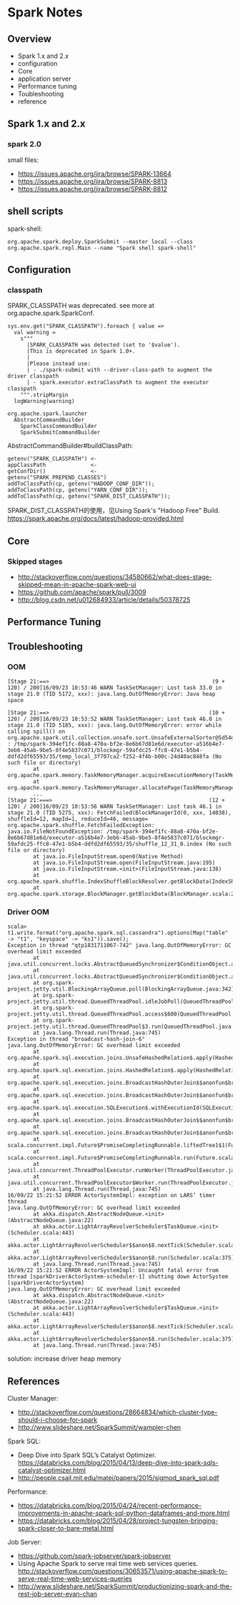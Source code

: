 # Spark Notes


## Overview

* Spark 1.x and 2.x
* configuration
* Core
* application server
* Performance tuning
* Toubleshooting
* reference

## Spark 1.x and 2.x

### spark 2.0
small files:

* https://issues.apache.org/jira/browse/SPARK-13664
* https://issues.apache.org/jira/browse/SPARK-8813
* https://issues.apache.org/jira/browse/SPARK-8812

## shell scripts

spark-shell:

```
org.apache.spark.deploy.SparkSubmit --master local --class org.apache.spark.repl.Main --name "Spark shell spark-shell"
```


## Configuration

### classpath
SPARK_CLASSPATH was deprecated. see more at org.apache.spark.SparkConf.

```
sys.env.get("SPARK_CLASSPATH").foreach { value =>
  val warning =
    s"""
      |SPARK_CLASSPATH was detected (set to '$value').
      |This is deprecated in Spark 1.0+.
      |
      |Please instead use:
      | - ./spark-submit with --driver-class-path to augment the driver classpath
      | - spark.executor.extraClassPath to augment the executor classpath
    """.stripMargin
  logWarning(warning)
```

```
org.apache.spark.launcher
  AbstractCommandBuilder
    SparkClassCommandBuilder
    SparkSubmitCommandBuilder
```

AbstractCommandBuilder#buildClassPath:

```
getenv("SPARK_CLASSPATH") <- 
appClassPath              <- 
getConfDir()              <- 
getenv("SPARK_PREPEND_CLASSES")
addToClassPath(cp, getenv("HADOOP_CONF_DIR"));
addToClassPath(cp, getenv("YARN_CONF_DIR"));
addToClassPath(cp, getenv("SPARK_DIST_CLASSPATH"));
```

SPARK_DIST_CLASSPATH的使用，见Using Spark's "Hadoop Free" Build. https://spark.apache.org/docs/latest/hadoop-provided.html

## Core

### Skipped stages
* http://stackoverflow.com/questions/34580662/what-does-stage-skipped-mean-in-apache-spark-web-ui
* https://github.com/apache/spark/pull/3009
* http://blog.csdn.net/u012684933/article/details/50378725

## Performance Tuning


## Troubleshooting

### OOM

```
[Stage 21:==>                                                   (9 + 120) / 200]16/09/23 10:53:46 WARN TaskSetManager: Lost task 33.0 in stage 21.0 (TID 5172, xxx): java.lang.OutOfMemoryError: Java heap space

[Stage 21:==>                                                  (10 + 120) / 200]16/09/23 10:53:52 WARN TaskSetManager: Lost task 46.0 in stage 21.0 (TID 5185, xxx): java.lang.OutOfMemoryError: error while calling spill() on org.apache.spark.util.collection.unsafe.sort.UnsafeExternalSorter@5d54d2e9 : /tmp/spark-394ef1fc-88a8-470a-bf2e-8e6b67d81e6d/executor-a516b4e7-3eb6-45ab-9be5-8f4e5837c071/blockmgr-59afdc25-ffc8-47e1-b5b4-ddfd2df65593/35/temp_local_3f707ca2-f252-4f4b-b00c-24d40ac848fa (No such file or directory)
        at org.apache.spark.memory.TaskMemoryManager.acquireExecutionMemory(TaskMemoryManager.java:165)
        at org.apache.spark.memory.TaskMemoryManager.allocatePage(TaskMemoryManager.java:249)
        ...
[Stage 21:===>                                                 (12 + 120) / 200]16/09/23 10:53:56 WARN TaskSetManager: Lost task 46.1 in stage 21.0 (TID 5275, xxx): FetchFailed(BlockManagerId(0, xxx, 14038), shuffleId=12, mapId=1, reduceId=46, message=
org.apache.spark.shuffle.FetchFailedException: java.io.FileNotFoundException: /tmp/spark-394ef1fc-88a8-470a-bf2e-8e6b67d81e6d/executor-a516b4e7-3eb6-45ab-9be5-8f4e5837c071/blockmgr-59afdc25-ffc8-47e1-b5b4-ddfd2df65593/35/shuffle_12_31_0.index (No such file or directory)
        at java.io.FileInputStream.open0(Native Method)
        at java.io.FileInputStream.open(FileInputStream.java:195)
        at java.io.FileInputStream.<init>(FileInputStream.java:138)
        at org.apache.spark.shuffle.IndexShuffleBlockResolver.getBlockData(IndexShuffleBlockResolver.scala:191)
        at org.apache.spark.storage.BlockManager.getBlockData(BlockManager.scala:298)
```

### Driver OOM

```
scala> t1.write.format("org.apache.spark.sql.cassandra").options(Map("table" -> "t1", "keyspace" -> "ks1")).save();
Exception in thread "qtp1831711067-742" java.lang.OutOfMemoryError: GC overhead limit exceeded
        at java.util.concurrent.locks.AbstractQueuedSynchronizer$ConditionObject.addConditionWaiter(AbstractQueuedSynchronizer.java:1855)
        at java.util.concurrent.locks.AbstractQueuedSynchronizer$ConditionObject.awaitNanos(AbstractQueuedSynchronizer.java:2068)
        at org.spark-project.jetty.util.BlockingArrayQueue.poll(BlockingArrayQueue.java:342)
        at org.spark-project.jetty.util.thread.QueuedThreadPool.idleJobPoll(QueuedThreadPool.java:526)
        at org.spark-project.jetty.util.thread.QueuedThreadPool.access$600(QueuedThreadPool.java:44)
        at org.spark-project.jetty.util.thread.QueuedThreadPool$3.run(QueuedThreadPool.java:572)
        at java.lang.Thread.run(Thread.java:745)
Exception in thread "broadcast-hash-join-6" java.lang.OutOfMemoryError: GC overhead limit exceeded
        at org.apache.spark.sql.execution.joins.UnsafeHashedRelation$.apply(HashedRelation.scala:402)
        at org.apache.spark.sql.execution.joins.HashedRelation$.apply(HashedRelation.scala:128)
        at org.apache.spark.sql.execution.joins.BroadcastHashOuterJoin$$anonfun$broadcastFuture$1$$anonfun$apply$1.apply(BroadcastHashOuterJoin.scala:92)
        at org.apache.spark.sql.execution.joins.BroadcastHashOuterJoin$$anonfun$broadcastFuture$1$$anonfun$apply$1.apply(BroadcastHashOuterJoin.scala:82)
        at org.apache.spark.sql.execution.SQLExecution$.withExecutionId(SQLExecution.scala:100)
        at org.apache.spark.sql.execution.joins.BroadcastHashOuterJoin$$anonfun$broadcastFuture$1.apply(BroadcastHashOuterJoin.scala:82)
        at org.apache.spark.sql.execution.joins.BroadcastHashOuterJoin$$anonfun$broadcastFuture$1.apply(BroadcastHashOuterJoin.scala:82)
        at scala.concurrent.impl.Future$PromiseCompletingRunnable.liftedTree1$1(Future.scala:24)
        at scala.concurrent.impl.Future$PromiseCompletingRunnable.run(Future.scala:24)
        at java.util.concurrent.ThreadPoolExecutor.runWorker(ThreadPoolExecutor.java:1142)
        at java.util.concurrent.ThreadPoolExecutor$Worker.run(ThreadPoolExecutor.java:617)
        at java.lang.Thread.run(Thread.java:745)
16/09/22 15:21:52 ERROR ActorSystemImpl: exception on LARS’ timer thread
java.lang.OutOfMemoryError: GC overhead limit exceeded
        at akka.dispatch.AbstractNodeQueue.<init>(AbstractNodeQueue.java:22)
        at akka.actor.LightArrayRevolverScheduler$TaskQueue.<init>(Scheduler.scala:443)
        at akka.actor.LightArrayRevolverScheduler$$anon$8.nextTick(Scheduler.scala:409)
        at akka.actor.LightArrayRevolverScheduler$$anon$8.run(Scheduler.scala:375)
        at java.lang.Thread.run(Thread.java:745)
16/09/22 15:21:52 ERROR ActorSystemImpl: Uncaught fatal error from thread [sparkDriverActorSystem-scheduler-1] shutting down ActorSystem [sparkDriverActorSystem]
java.lang.OutOfMemoryError: GC overhead limit exceeded
        at akka.dispatch.AbstractNodeQueue.<init>(AbstractNodeQueue.java:22)
        at akka.actor.LightArrayRevolverScheduler$TaskQueue.<init>(Scheduler.scala:443)
        at akka.actor.LightArrayRevolverScheduler$$anon$8.nextTick(Scheduler.scala:409)
        at akka.actor.LightArrayRevolverScheduler$$anon$8.run(Scheduler.scala:375)
        at java.lang.Thread.run(Thread.java:745)
```

solution: increase driver heap memory

## References

Cluster Manager:

* http://stackoverflow.com/questions/28664834/which-cluster-type-should-i-choose-for-spark
* http://www.slideshare.net/SparkSummit/wampler-chen

Spark SQL:

* Deep Dive into Spark SQL’s Catalyst Optimizer. https://databricks.com/blog/2015/04/13/deep-dive-into-spark-sqls-catalyst-optimizer.html
* http://people.csail.mit.edu/matei/papers/2015/sigmod_spark_sql.pdf

Performance:

* https://databricks.com/blog/2015/04/24/recent-performance-improvements-in-apache-spark-sql-python-dataframes-and-more.html
* https://databricks.com/blog/2015/04/28/project-tungsten-bringing-spark-closer-to-bare-metal.html

Job Server:

* https://github.com/spark-jobserver/spark-jobserver
* Using Apache Spark to serve real time web services queries. http://stackoverflow.com/questions/30653571/using-apache-spark-to-serve-real-time-web-services-queries
* http://www.slideshare.net/SparkSummit/productionizing-spark-and-the-rest-job-server-evan-chan

